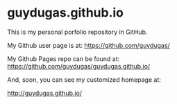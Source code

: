 # guydugas.github.io

This is my personal porfolio repository in GitHub.

My Github user page is at: 
https://github.com/guydugas/

My Github Pages repo can be found at:  
https://github.com/guydugas/guydugas.github.io/

And, soon, you can see my customized homepage at:

http://guydugas.github.io/

